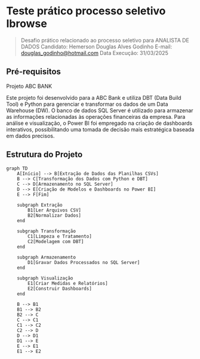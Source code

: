 
# Teste prático processo seletivo Ibrowse

> Desafio prático relacionado ao processo seletivo para ANALISTA DE DADOS 
> Candidato: Hemerson Douglas Alves Godinho
> E-mail: douglas_godinho@hotmail.com
> Data Execução: 31/03/2025

## Pré-requisitos 

Projeto ABC BANK

Este projeto foi desenvolvido para a ABC Bank e utiliza DBT (Data Build Tool) e Python para gerenciar e transformar os dados de um Data Warehouse (DW). O banco de dados SQL Server é utilizado para armazenar as informações relacionadas às operações financeiras da empresa. Para análise e visualização, o Power BI foi empregado na criação de dashboards interativos, possibilitando uma tomada de decisão mais estratégica baseada em dados precisos.

## Estrutura do Projeto

```mermaid
graph TD
    A[Início] --> B[Extração de Dados das Planilhas CSVs]
    B --> C[Transformação dos Dados com Python e DBT]
    C --> D[Armazenamento no SQL Server]
    D --> E[Criação de Modelos e Dashboards no Power BI]
    E --> F[Fim]

    subgraph Extração
        B1[Ler Arquivos CSV]
        B2[Normalizar Dados]
    end

    subgraph Transformação
        C1[Limpeza e Tratamento]
        C2[Modelagem com DBT]
    end

    subgraph Armazenamento
        D1[Gravar Dados Processados no SQL Server]
    end

    subgraph Visualização
        E1[Criar Medidas e Relatórios]
        E2[Construir Dashboards]
    end

    B --> B1
    B1 --> B2
    B2 --> C
    C --> C1
    C1 --> C2
    C2 --> D
    D --> D1
    D1 --> E
    E --> E1
    E1 --> E2
```






